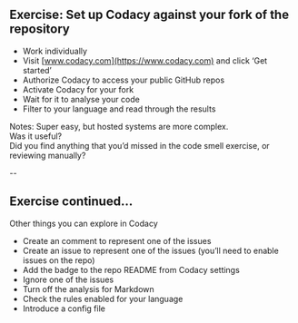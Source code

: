 ## Exercise: Set up Codacy against your fork of the repository

* Work individually
* Visit [www.codacy.com](https://www.codacy.com) and click ‘Get started’
* Authorize Codacy to access your public GitHub repos
* Activate Codacy for your fork
* Wait for it to analyse your code
* Filter to your language and read through the results

Notes: Super easy, but hosted systems are more complex.  
    Was it useful?  
    Did you find anything that you’d missed in the code smell exercise, or reviewing manually?  

--

## Exercise continued…

Other things you can explore in Codacy

* Create an comment to represent one of the issues
* Create an issue to represent one of the issues (you’ll need to enable issues on the repo)
* Add the badge to the repo README from Codacy settings
* Ignore one of the issues
* Turn off the analysis for Markdown
* Check the rules enabled for your language
* Introduce a config file